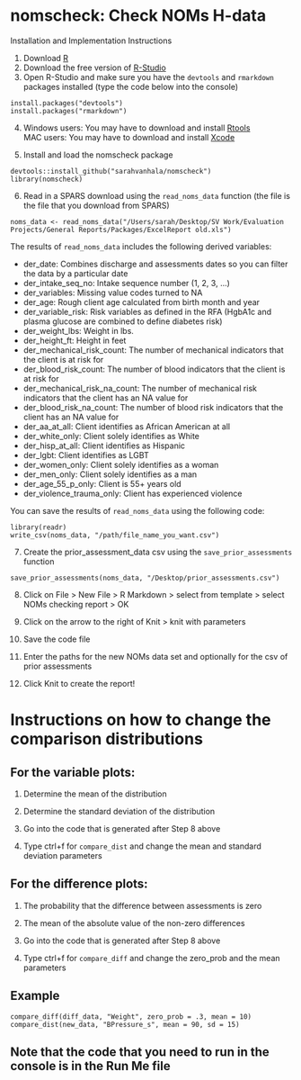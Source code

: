 # nomscheck: Check NOMs H-data 

Installation and Implementation Instructions

1. Download [R](https://www.r-project.org/)
2. Download the free version of [R-Studio](https://www.rstudio.com/products/rstudio/download2/)
3. Open R-Studio and make sure you have the `devtools` and `rmarkdown` packages installed (type the code below into the console)

```
install.packages("devtools")
install.packages("rmarkdown")
```

4. Windows users: You may have to download and install [Rtools](https://cran.rstudio.com/bin/windows/Rtools/)                                
   MAC users: You may have to download and install [Xcode](https://itunes.apple.com/us/app/xcode/id497799835?ls=1&mt=12)

5. Install and load the nomscheck package

```
devtools::install_github("sarahvanhala/nomscheck")
library(nomscheck)
```

6. Read in a SPARS download using the `read_noms_data` function (the file is the file that you download from SPARS)

```
noms_data <- read_noms_data("/Users/sarah/Desktop/SV Work/Evaluation Projects/General Reports/Packages/ExcelReport old.xls")

```

The results of `read_noms_data` includes the following derived variables:

- der_date: Combines discharge and assessments dates so you can filter the data by a particular date
- der_intake_seq_no: Intake sequence number (1, 2, 3, ...)
- der_variables: Missing value codes turned to NA
- der_age: Rough client age calculated from birth month and year
- der_variable_risk: Risk variables as defined in the RFA (HgbA1c and plasma glucose are combined to define diabetes risk)
- der_weight_lbs: Weight in lbs.
- der_height_ft: Height in feet
- der_mechanical_risk_count: The number of mechanical indicators that the client is at risk for
- der_blood_risk_count: The number of blood indicators that the client is at risk for 
- der_mechanical_risk_na_count: The number of mechanical risk indicators that the client has an NA value for
- der_blood_risk_na_count: The number of blood risk indicators that the client has an NA value for
- der_aa_at_all: Client identifies as African American at all
- der_white_only: Client solely identifies as White
- der_hisp_at_all: Client identifies as Hispanic
- der_lgbt: Client identifies as LGBT
- der_women_only: Client solely identifies as a woman
- der_men_only: Client solely identifies as a man
- der_age_55_p_only: Client is 55+ years old
- der_violence_trauma_only: Client has experienced violence

You can save the results of `read_noms_data` using the following code:

```
library(readr)
write_csv(noms_data, "/path/file_name_you_want.csv")
```

7. Create the prior_assessment_data csv using the `save_prior_assessments` function

```
save_prior_assessments(noms_data, "/Desktop/prior_assessments.csv")
```

8. Click on File > New File > R Markdown > select from template > select NOMs checking report > OK

9. Click on the arrow to the right of Knit > knit with parameters

10. Save the code file

11. Enter the paths for the new NOMs data set and optionally for the csv of prior assessments

12. Click Knit to create the report!

# Instructions on how to change the comparison distributions 
  
## For the variable plots:
      
1. Determine the mean of the distribution     

2. Determine the standard deviation of the distribution   

3. Go into the code that is generated after Step 8 above

4. Type ctrl+f for `compare_dist` and change the mean and standard deviation parameters
         
 ## For the difference plots:
  
1. The probability that the difference between assessments is zero
      
2. The mean of the absolute value of the non-zero differences
      
3. Go into the code that is generated after Step 8 above

4. Type ctrl+f for `compare_diff` and change the zero_prob and the mean parameters 
 
## Example

```
compare_diff(diff_data, "Weight", zero_prob = .3, mean = 10)
compare_dist(new_data, "BPressure_s", mean = 90, sd = 15)
```

## Note that the code that you need to run in the console is in the Run Me file
